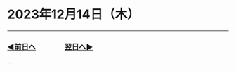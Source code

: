 # 2023年12月14日（木）

---

### [◀️前日へ](https://github.com/yuasys/chatty-journal/blob/main/2023/12/2023-12-13.md)&emsp;&emsp;&emsp;&emsp;[翌日へ▶️](https://github.com/yuasys/chatty-journal/blob/main/2023/12/2023-12-15.md)

--
